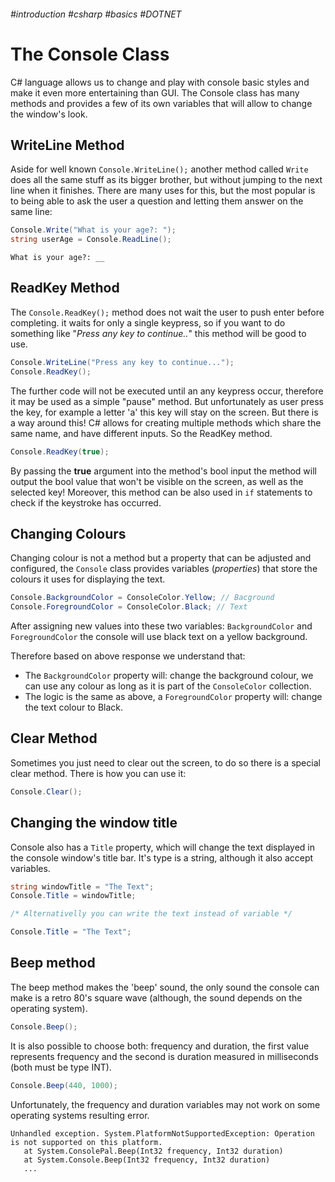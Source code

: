 ###### #introduction #csharp #basics #DOTNET
# The Console Class

C# language allows us to change and play with console basic styles and make it even more entertaining than GUI.
The Console class has many methods and provides a few of its own variables that will allow to change the window's look.

## WriteLine Method

Aside for well known `` Console.WriteLine(); `` another method called ``Write`` does all the same stuff as its bigger brother, but without jumping to the next line when it finishes. There are many uses for this, but the most popular is to being able to ask the user a question and letting them answer on the same line:

```c#
Console.Write("What is your age?: ");
string userAge = Console.ReadLine();
```
	What is your age?: __

## ReadKey Method

The ``Console.ReadKey();`` method does not wait the user to push enter before completing. it waits for only a single keypress, so if you want to do something like "*Press any key to continue..*" this method will be good to use.

```c#
Console.WriteLine("Press any key to continue...");
Console.ReadKey();
```

The further code will not be executed until an any keypress occur, therefore it may be used as a simple "pause" method. But unfortunately as user press the key, for example a letter 'a' this key will stay on the screen. But there is a way around this! C# allows for creating multiple methods which share the same name, and have different inputs. So the ReadKey method.

```c#
Console.ReadKey(true);
```

By passing the **true** argument into the method's bool input the method will output the bool value that won't be visible on the screen, as well as the selected key! Moreover, this method can be also used in `if` statements to check if the keystroke has occurred. 

## Changing Colours

Changing colour is not a method but a property that can be adjusted and configured, the `Console` class provides variables (*properties*) that store the colours it uses for displaying the text.

```c#
Console.BackgroundColor = ConsoleColor.Yellow; // Bacground
Console.ForegroundColor = ConsoleColor.Black; // Text
```

After assigning new values into these two variables: `BackgroundColor` and `ForegroundColor` the console will use black text on a yellow background.

Therefore based on above response we understand that:
- The `BackgroundColor` property will: change the background colour, we can use any colour as long as it is part of the `ConsoleColor` collection.
- The logic is the same as above, a `ForegroundColor` property will: change the text colour to Black.

## Clear Method

Sometimes you just need to clear out the screen, to do so there is a special clear method. There is how you can use it:

```c#
Console.Clear();
```

## Changing the window title

Console also has a `Title` property, which will change the text displayed in the console window's title bar. It's type is a string, although it also accept variables.

```c#
string windowTitle = "The Text";
Console.Title = windowTitle;

/* Alternativelly you can write the text instead of variable */

Console.Title = "The Text";
```

## Beep method

The beep method makes the 'beep' sound, the only sound the console can make is a retro 80's square wave (although, the sound depends on the operating system).

```c#
Console.Beep();
```

It is also possible to choose both: frequency and duration, the first value represents frequency and the second is duration measured in milliseconds (both must be type INT).

```c#
Console.Beep(440, 1000);
```

Unfortunately, the frequency and duration variables may not work on some operating systems resulting error.

```error 
Unhandled exception. System.PlatformNotSupportedException: Operation is not supported on this platform.
   at System.ConsolePal.Beep(Int32 frequency, Int32 duration)
   at System.Console.Beep(Int32 frequency, Int32 duration)
   ...
```

